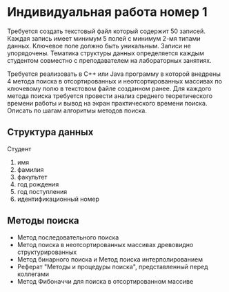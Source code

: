 # Индивидуальная работа номер 1

Требуется создать текстовый файл который содержит 50 записей.
Каждая запись имеет минимум 5 полей с минимум 2-мя типами данных.
Ключевое поле должно быть уникальным. Записи не упорядочены.
Тематика структуры данных определяется каждым студентом совместно с преподавателем на лабораторных занятиях.

Требуется реализовать в C++ или Java программу в которой внедрены 4 метода поиска в отсортированных и неотсортированных
массивах по ключевому полю в текстовом файле созданном ранее. Для каждого метода поиска требуется провести анализ
среднего теоретического времени работы и вывод на экран практического времени поиска. Описать по шагам алгоритмы методов поиска.

## Структура данных

Студент

1) имя
2) фамилия
3) факультет
4) год рождения
5) год поступления
6) идентификационный номер

## Методы поиска

* Метод последовательного поиска
* Метод поиска в неотсортированных массивах древовидно структурированных
* Метод бинарного поиска и Метод поиска интерполированием
* Реферат "Методы и процедуры поиска", представленный перед коллегами
* Метод Фибоначчи для поиска в отсортированном массиве

